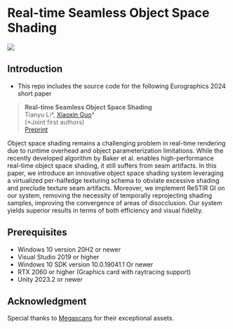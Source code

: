 # Real-time Seamless Object Space Shading

![](teaser.png)

## Introduction
- This repo includes the source code for the following Eurographics 2024 short paper

> **Real-time Seamless Object Space Shading**<br>
> Tianyu Li*, [Xiaoxin Guo](https://github.com/guoxx)*<br>
> (*Joint first authors) <br>
> [Preprint](https://github.com/WeakKnight/real-time-seamless-object-space-shading/blob/main/object_space_shading_preprint.pdf) <br/>

Object space shading remains a challenging problem in real-time rendering due to runtime overhead and object parameterization limitations. While the recently developed algorithm by Baker et al. enables high-performance real-time object
space shading, it still suffers from seam artifacts. In this paper, we introduce an innovative object space shading system leveraging a virtualized per-halfedge texturing schema to obviate excessive shading and preclude texture seam artifacts. Moreover,
we implement ReSTIR GI on our system, removing the necessity of temporally reprojecting shading samples,
improving the convergence of areas of disocclusion. Our system yields superior results in terms of both efficiency and visual fidelity.

## Prerequisites
- Windows 10 version 20H2 or newer
- Visual Studio 2019 or higher
- Windows 10 SDK version 10.0.19041.1 Or newer
- RTX 2060 or higher (Graphics card with raytracing support)
- Unity 2023.2 or newer

## Acknowledgment
Special thanks to [Megascans](https://quixel.com/megascans/home?category=3D%20asset&category=food&assetId=tgykfhgpa) for their exceptional assets.
